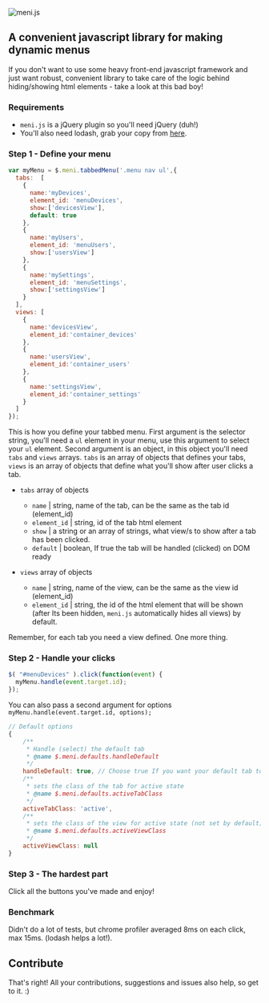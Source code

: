 ![meni.js](http://i.imgur.com/nsvTANa.png)
## A convenient javascript library for making dynamic menus
If you don't want to use some heavy front-end javascript framework and just want
robust, convenient library to take care of the logic behind hiding/showing
html elements - take a look at this bad boy!

### Requirements
  - `meni.js` is a jQuery plugin so you'll need jQuery (duh!)
  - You'll also need lodash, grab your copy from [here](https://lodash.com/).

### Step 1 - Define your menu
```javascript
var myMenu = $.meni.tabbedMenu('.menu nav ul',{
  tabs:  [
    {
      name:'myDevices',
      element_id: 'menuDevices',
      show:['devicesView'],
      default: true
    },
    {
      name:'myUsers',
      element_id: 'menuUsers',
      show:['usersView']
    },
    {
      name:'mySettings',
      element_id: 'menuSettings',
      show:['settingsView']
    }
  ],
  views: [
    {
      name:'devicesView',
      element_id:'container_devices'
    },
    {
      name:'usersView',
      element_id:'container_users'
    },
    {
      name:'settingsView',
      element_id:'container_settings'
    }
  ]
});
```
This is how you define your tabbed menu. First argument is the selector string, you'll
need a `ul` element in your menu, use this argument to select your `ul` element.
Second argument is an object, in this object you'll need `tabs` and `views`
arrays. `tabs` is an array of objects that defines your tabs, `views` is an array
of objects that define what you'll show after user clicks a tab.

  - `tabs` array of objects
    - `name` | string, name of the tab, can be the same as the tab id (element_id)
    - `element_id` | string, id of the tab html element
    - `show` | a string or an array of strings, what view/s to show after a tab has been clicked.
    - `default` | boolean, If true the tab will be handled (clicked) on DOM ready

  - `views` array of objects
    - `name` | string, name of the view, can be the same as the view id (element_id)
    - `element_id` | string, the id of the html element that will be shown (after Its been hidden, `meni.js` automatically hides all views) by default.

Remember, for each tab you need a view defined. One more thing.

### Step 2 - Handle your clicks
```javascript
$( "#menuDevices" ).click(function(event) {
  myMenu.handle(event.target.id);
});
```

You can also pass a second argument for options `myMenu.handle(event.target.id, options);`


```javascript
// Default options
{
    /**
     * Handle (select) the default tab
     * @name $.meni.defaults.handleDefault
     */
    handleDefault: true, // Choose true If you want your default tab to click itself :D
    /**
     * sets the class of the tab for active state
     * @name $.meni.defaults.activeTabClass
     */
    activeTabClass: 'active',
    /**
     * sets the class of the view for active state (not set by default)
     * @name $.meni.defaults.activeViewClass
     */
    activeViewClass: null
}
```

### Step 3 - The hardest part

Click all the buttons you've made and enjoy!

### Benchmark

Didn't do a lot of tests, but chrome profiler averaged 8ms on each click, max 15ms. (lodash helps a lot!).

## Contribute

That's right! All your contributions, suggestions and issues also help, so get to it. :)

